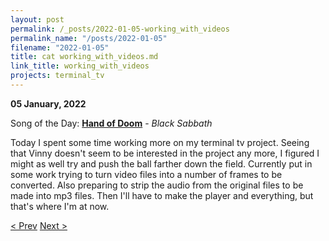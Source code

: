 ```yaml
---
layout: post
permalink: /_posts/2022-01-05-working_with_videos
permalink_name: "/posts/2022-01-05"
filename: "2022-01-05"
title: cat working_with_videos.md
link_title: working_with_videos
projects: terminal_tv
---
```

**05 January, 2022**

Song of the Day: [**Hand of Doom**](https://www.youtube.com/watch?v=CNIgt6yKgDM) - *Black Sabbath*

Today I spent some time working more on my terminal tv project. Seeing that Vinny doesn't seem to be interested in the project any more, I figured I might as well try and push the ball farther down the field. Currently put in some work trying to turn video files into a number of frames to be converted. Also preparing to strip the audio from the original files to be made into mp3 files. Then I'll have to make the player and everything, but that's where I'm at now.

[< Prev](/_posts/2022-01-03-logging_the_past)    [Next >](/_posts/2022-01-07-finished_the_converter)

